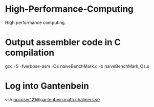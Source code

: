 # High-Performance-Computing
High performance computing.

# Output assembler code in C compilation 
gcc -S -fverbose-asm -Os naiveBenchMark.c -o naiveBenchMark_Os.s

# Log into Gantenbein
ssh hpcuser121@gantenbein.math.chalmers.se
